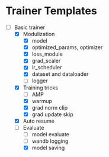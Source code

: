 # Trainer Templates

- [ ] Basic trainer
    - [x] Modulization
        - [x] model
        - [x] optimized_params, optimizer
        - [x] loss_module
        - [x] grad_scaler
        - [x] lr_scheduler
        - [x] dataset and dataloader
        - [ ] logger
    - [x] Training tricks
        - [ ] AMP
        - [x] warmup
        - [x] grad norm clip
        - [x] grad update skip
    - [x] Auto resume
    - [ ] Evaluate
        - [ ] model evaluate
        - [ ] wandb logging
        - [x] model saving

